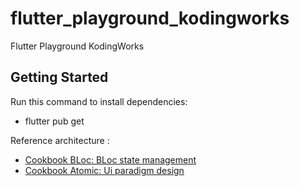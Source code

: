 # flutter_playground_kodingworks
Flutter Playground KodingWorks

## Getting Started
Run this command to install dependencies:
- flutter pub get

Reference architecture :
- [Cookbook BLoc: BLoc state management](https://atomicdesign.bradfrost.com/)
- [Cookbook Atomic: Ui paradigm design](https://bloclibrary.dev/#/gettingstarted)